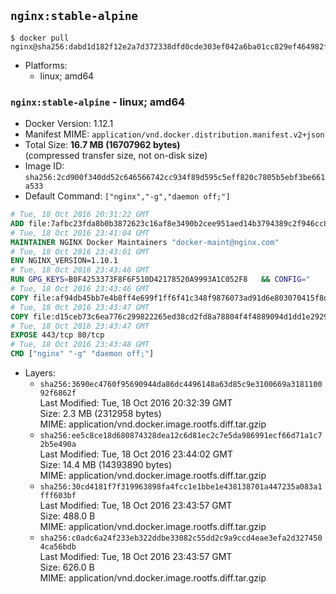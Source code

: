 ## `nginx:stable-alpine`

```console
$ docker pull nginx@sha256:dabd1d182f12e2a7d372338dfd0cde303ef042a6ba01cc829ef464982f9c9e2c
```

-	Platforms:
	-	linux; amd64

### `nginx:stable-alpine` - linux; amd64

-	Docker Version: 1.12.1
-	Manifest MIME: `application/vnd.docker.distribution.manifest.v2+json`
-	Total Size: **16.7 MB (16707962 bytes)**  
	(compressed transfer size, not on-disk size)
-	Image ID: `sha256:2cd900f340dd52c646566742cc934f89d595c5eff820c7805b5ebf3be661a533`
-	Default Command: `["nginx","-g","daemon off;"]`

```dockerfile
# Tue, 18 Oct 2016 20:31:22 GMT
ADD file:7afbc23fda8b0b3872623c16af8e3490b2cee951aed14b3794389c2f946cc8c7 in / 
# Tue, 18 Oct 2016 23:41:04 GMT
MAINTAINER NGINX Docker Maintainers "docker-maint@nginx.com"
# Tue, 18 Oct 2016 23:43:01 GMT
ENV NGINX_VERSION=1.10.1
# Tue, 18 Oct 2016 23:43:46 GMT
RUN GPG_KEYS=B0F4253373F8F6F510D42178520A9993A1C052F8 	&& CONFIG="		--prefix=/etc/nginx 		--sbin-path=/usr/sbin/nginx 		--modules-path=/usr/lib/nginx/modules 		--conf-path=/etc/nginx/nginx.conf 		--error-log-path=/var/log/nginx/error.log 		--http-log-path=/var/log/nginx/access.log 		--pid-path=/var/run/nginx.pid 		--lock-path=/var/run/nginx.lock 		--http-client-body-temp-path=/var/cache/nginx/client_temp 		--http-proxy-temp-path=/var/cache/nginx/proxy_temp 		--http-fastcgi-temp-path=/var/cache/nginx/fastcgi_temp 		--http-uwsgi-temp-path=/var/cache/nginx/uwsgi_temp 		--http-scgi-temp-path=/var/cache/nginx/scgi_temp 		--user=nginx 		--group=nginx 		--with-http_ssl_module 		--with-http_realip_module 		--with-http_addition_module 		--with-http_sub_module 		--with-http_dav_module 		--with-http_flv_module 		--with-http_mp4_module 		--with-http_gunzip_module 		--with-http_gzip_static_module 		--with-http_random_index_module 		--with-http_secure_link_module 		--with-http_stub_status_module 		--with-http_auth_request_module 		--with-http_xslt_module=dynamic 		--with-http_image_filter_module=dynamic 		--with-http_geoip_module=dynamic 		--with-http_perl_module=dynamic 		--with-threads 		--with-stream 		--with-stream_ssl_module 		--with-http_slice_module 		--with-mail 		--with-mail_ssl_module 		--with-file-aio 		--with-http_v2_module 		--with-ipv6 	" 	&& addgroup -S nginx 	&& adduser -D -S -h /var/cache/nginx -s /sbin/nologin -G nginx nginx 	&& apk add --no-cache --virtual .build-deps 		gcc 		libc-dev 		make 		openssl-dev 		pcre-dev 		zlib-dev 		linux-headers 		curl 		gnupg 		libxslt-dev 		gd-dev 		geoip-dev 		perl-dev 	&& curl -fSL http://nginx.org/download/nginx-$NGINX_VERSION.tar.gz -o nginx.tar.gz 	&& curl -fSL http://nginx.org/download/nginx-$NGINX_VERSION.tar.gz.asc  -o nginx.tar.gz.asc 	&& export GNUPGHOME="$(mktemp -d)" 	&& gpg --keyserver ha.pool.sks-keyservers.net --recv-keys "$GPG_KEYS" 	&& gpg --batch --verify nginx.tar.gz.asc nginx.tar.gz 	&& rm -r "$GNUPGHOME" nginx.tar.gz.asc 	&& mkdir -p /usr/src 	&& tar -zxC /usr/src -f nginx.tar.gz 	&& rm nginx.tar.gz 	&& cd /usr/src/nginx-$NGINX_VERSION 	&& ./configure $CONFIG --with-debug 	&& make -j$(getconf _NPROCESSORS_ONLN) 	&& mv objs/nginx objs/nginx-debug 	&& mv objs/ngx_http_xslt_filter_module.so objs/ngx_http_xslt_filter_module-debug.so 	&& mv objs/ngx_http_image_filter_module.so objs/ngx_http_image_filter_module-debug.so 	&& mv objs/ngx_http_geoip_module.so objs/ngx_http_geoip_module-debug.so 	&& mv objs/ngx_http_perl_module.so objs/ngx_http_perl_module-debug.so 	&& ./configure $CONFIG 	&& make -j$(getconf _NPROCESSORS_ONLN) 	&& make install 	&& rm -rf /etc/nginx/html/ 	&& mkdir /etc/nginx/conf.d/ 	&& mkdir -p /usr/share/nginx/html/ 	&& install -m644 html/index.html /usr/share/nginx/html/ 	&& install -m644 html/50x.html /usr/share/nginx/html/ 	&& install -m755 objs/nginx-debug /usr/sbin/nginx-debug 	&& install -m755 objs/ngx_http_xslt_filter_module-debug.so /usr/lib/nginx/modules/ngx_http_xslt_filter_module-debug.so 	&& install -m755 objs/ngx_http_image_filter_module-debug.so /usr/lib/nginx/modules/ngx_http_image_filter_module-debug.so 	&& install -m755 objs/ngx_http_geoip_module-debug.so /usr/lib/nginx/modules/ngx_http_geoip_module-debug.so 	&& install -m755 objs/ngx_http_perl_module-debug.so /usr/lib/nginx/modules/ngx_http_perl_module-debug.so 	&& ln -s ../../usr/lib/nginx/modules /etc/nginx/modules 	&& strip /usr/sbin/nginx* 	&& strip /usr/lib/nginx/modules/*.so 	&& rm -rf /usr/src/nginx-$NGINX_VERSION 		&& apk add --no-cache --virtual .gettext gettext 	&& mv /usr/bin/envsubst /tmp/ 		&& runDeps="$( 		scanelf --needed --nobanner /usr/sbin/nginx /usr/lib/nginx/modules/*.so /tmp/envsubst 			| awk '{ gsub(/,/, "\nso:", $2); print "so:" $2 }' 			| sort -u 			| xargs -r apk info --installed 			| sort -u 	)" 	&& apk add --no-cache --virtual .nginx-rundeps $runDeps 	&& apk del .build-deps 	&& apk del .gettext 	&& mv /tmp/envsubst /usr/local/bin/ 		&& ln -sf /dev/stdout /var/log/nginx/access.log 	&& ln -sf /dev/stderr /var/log/nginx/error.log
# Tue, 18 Oct 2016 23:43:46 GMT
COPY file:af94db45bb7e4b8ff4e699f1ff6f41c348f9876073ad91d6e803070415f8d9ce in /etc/nginx/nginx.conf 
# Tue, 18 Oct 2016 23:43:47 GMT
COPY file:d15ceb73c6ea776c299822265ed38cd2fd8a78804f4f4889094d1dd1e292984b in /etc/nginx/conf.d/default.conf 
# Tue, 18 Oct 2016 23:43:47 GMT
EXPOSE 443/tcp 80/tcp
# Tue, 18 Oct 2016 23:43:48 GMT
CMD ["nginx" "-g" "daemon off;"]
```

-	Layers:
	-	`sha256:3690ec4760f95690944da86dc4496148a63d85c9e3100669a318110092f6862f`  
		Last Modified: Tue, 18 Oct 2016 20:32:39 GMT  
		Size: 2.3 MB (2312958 bytes)  
		MIME: application/vnd.docker.image.rootfs.diff.tar.gzip
	-	`sha256:ee5c8ce18d680874328dea12c6d81ec2c7e5da986991ecf66d71a1c72b5e490a`  
		Last Modified: Tue, 18 Oct 2016 23:44:02 GMT  
		Size: 14.4 MB (14393890 bytes)  
		MIME: application/vnd.docker.image.rootfs.diff.tar.gzip
	-	`sha256:30cd4181f7f319963898fa4fcc1e1bbe1e438138701a447235a083a1fff603bf`  
		Last Modified: Tue, 18 Oct 2016 23:43:57 GMT  
		Size: 488.0 B  
		MIME: application/vnd.docker.image.rootfs.diff.tar.gzip
	-	`sha256:c0adc6a24f233eb322ddbe33082c55dd2c9a9ccd4eae3efa2d3274504ca56bdb`  
		Last Modified: Tue, 18 Oct 2016 23:43:57 GMT  
		Size: 626.0 B  
		MIME: application/vnd.docker.image.rootfs.diff.tar.gzip
